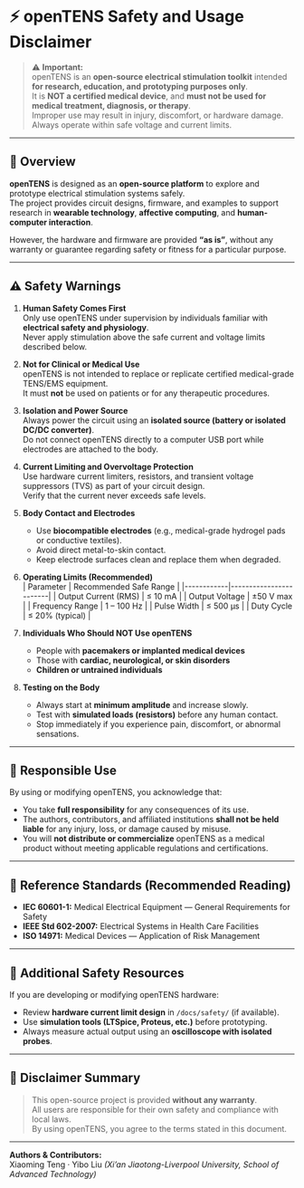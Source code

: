 # ⚡ openTENS Safety and Usage Disclaimer

> ⚠️ **Important:**  
> openTENS is an **open-source electrical stimulation toolkit** intended **for research, education, and prototyping purposes only**.  
> It is **NOT a certified medical device**, and **must not be used for medical treatment, diagnosis, or therapy**.  
> Improper use may result in injury, discomfort, or hardware damage.  
> Always operate within safe voltage and current limits.

---

## 🧩 Overview

**openTENS** is designed as an **open-source platform** to explore and prototype electrical stimulation systems safely.  
The project provides circuit designs, firmware, and examples to support research in **wearable technology**, **affective computing**, and **human-computer interaction**.

However, the hardware and firmware are provided **“as is”**, without any warranty or guarantee regarding safety or fitness for a particular purpose.

---

## ⚠️ Safety Warnings

1. **Human Safety Comes First**  
   Only use openTENS under supervision by individuals familiar with **electrical safety and physiology**.  
   Never apply stimulation above the safe current and voltage limits described below.

2. **Not for Clinical or Medical Use**  
   openTENS is not intended to replace or replicate certified medical-grade TENS/EMS equipment.  
   It must **not** be used on patients or for any therapeutic procedures.

3. **Isolation and Power Source**  
   Always power the circuit using an **isolated source (battery or isolated DC/DC converter)**.  
   Do not connect openTENS directly to a computer USB port while electrodes are attached to the body.

4. **Current Limiting and Overvoltage Protection**  
   Use hardware current limiters, resistors, and transient voltage suppressors (TVS) as part of your circuit design.  
   Verify that the current never exceeds safe levels.

5. **Body Contact and Electrodes**  
   - Use **biocompatible electrodes** (e.g., medical-grade hydrogel pads or conductive textiles).  
   - Avoid direct metal-to-skin contact.  
   - Keep electrode surfaces clean and replace them when degraded.

6. **Operating Limits (Recommended)**  
   | Parameter | Recommended Safe Range |
   |------------|------------------------|
   | Output Current (RMS) | ≤ 10 mA |
   | Output Voltage | ±50 V max |
   | Frequency Range | 1 – 100 Hz |
   | Pulse Width | ≤ 500 µs |
   | Duty Cycle | ≤ 20% (typical) |

7. **Individuals Who Should NOT Use openTENS**  
   - People with **pacemakers or implanted medical devices**  
   - Those with **cardiac, neurological, or skin disorders**  
   - **Children or untrained individuals**

8. **Testing on the Body**  
   - Always start at **minimum amplitude** and increase slowly.  
   - Test with **simulated loads (resistors)** before any human contact.  
   - Stop immediately if you experience pain, discomfort, or abnormal sensations.

---

## 🧠 Responsible Use

By using or modifying openTENS, you acknowledge that:

- You take **full responsibility** for any consequences of its use.  
- The authors, contributors, and affiliated institutions **shall not be held liable** for any injury, loss, or damage caused by misuse.  
- You will **not distribute or commercialize** openTENS as a medical product without meeting applicable regulations and certifications.  

---

## 🧾 Reference Standards (Recommended Reading)

- **IEC 60601-1:** Medical Electrical Equipment — General Requirements for Safety  
- **IEEE Std 602-2007:** Electrical Systems in Health Care Facilities  
- **ISO 14971:** Medical Devices — Application of Risk Management  

---

## 🧰 Additional Safety Resources

If you are developing or modifying openTENS hardware:
- Review **hardware current limit design** in `/docs/safety/` (if available).  
- Use **simulation tools (LTSpice, Proteus, etc.)** before prototyping.  
- Always measure actual output using an **oscilloscope with isolated probes**.

---

## 🪪 Disclaimer Summary

> This open-source project is provided **without any warranty**.  
> All users are responsible for their own safety and compliance with local laws.  
> By using openTENS, you agree to the terms stated in this document.

---

**Authors & Contributors:**  
Xiaoming Teng · Yibo Liu 
*(Xi’an Jiaotong-Liverpool University, School of Advanced Technology)*  
